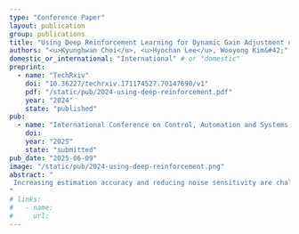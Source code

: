 ```yaml
---
type: "Conference Paper"
layout: publication
group: publications
title: "Using Deep Reinforcement Learning for Dynamic Gain Adjustment of a Disturbance Observer"
authors: "<u>Kyunghwan Choi</u>, <u>Hyochan Lee</u>, Wooyong Kim&#42;"
domestic_or_international: "International" # or "domestic"
preprint: 
  - name: "TechRxiv"
    doi: "10.36227/techrxiv.171174527.70147690/v1"
    pdf: "/static/pub/2024-using-deep-reinforcement.pdf"
    year: "2024"
    state: "published"
pub:
  - name: "International Conference on Control, Automation and Systems (ICCAS) "
    doi: 
    year: "2025"
    state: "submitted"
pub_date: "2025-06-09"
image: "/static/pub/2024-using-deep-reinforcement.png"
abstract: "
 Increasing estimation accuracy and reducing noise sensitivity are challenging trade-offs in designing disturbance observers (DOBs). The DOB gain tuning process for overcoming this trade-off is not straightforward, nor does it guarantee optimal performance for the resulting DOBs. This paper presents a dynamic gain DOB that intelligently adjusts its gain based on deep reinforcement learning (DRL) to overcome this tradeoff. First, a variable gain DOB is designed by modifying the conventional DOB. The variable gain DOB can exponentially estimate a constant disturbance with a varying gain. Then, DRL is used to train a dynamic gain adjuster for the variable gain DOB. A case study demonstrated that the proposed dynamic gain DOB increases its gain only when needed (i.e., when the estimation error is significant) and otherwise decreases the gain to reduce noise. Comparison with the conventional DOB of various constant gains shows that the proposed DOB achieves superior performance.
"
# links:
#   - name: 
#     url: 
---
```

